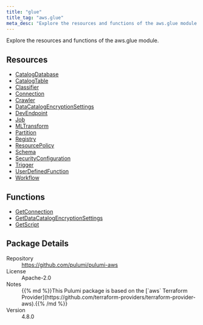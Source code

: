 ```yaml
---
title: "glue"
title_tag: "aws.glue"
meta_desc: "Explore the resources and functions of the aws.glue module."
---
```


<!-- WARNING: this file was generated by Pulumi Docs Generator. -->
<!-- Do not edit by hand unless you're certain you know what you are doing! -->

Explore the resources and functions of the aws.glue module.

<h2 id="resources">Resources</h2>
<ul class="api">
    <li><a href="catalogdatabase" title="CatalogDatabase"><span class="symbol resource"></span>CatalogDatabase</a></li>
    <li><a href="catalogtable" title="CatalogTable"><span class="symbol resource"></span>CatalogTable</a></li>
    <li><a href="classifier" title="Classifier"><span class="symbol resource"></span>Classifier</a></li>
    <li><a href="connection" title="Connection"><span class="symbol resource"></span>Connection</a></li>
    <li><a href="crawler" title="Crawler"><span class="symbol resource"></span>Crawler</a></li>
    <li><a href="datacatalogencryptionsettings" title="DataCatalogEncryptionSettings"><span class="symbol resource"></span>DataCatalogEncryptionSettings</a></li>
    <li><a href="devendpoint" title="DevEndpoint"><span class="symbol resource"></span>DevEndpoint</a></li>
    <li><a href="job" title="Job"><span class="symbol resource"></span>Job</a></li>
    <li><a href="mltransform" title="MLTransform"><span class="symbol resource"></span>MLTransform</a></li>
    <li><a href="partition" title="Partition"><span class="symbol resource"></span>Partition</a></li>
    <li><a href="registry" title="Registry"><span class="symbol resource"></span>Registry</a></li>
    <li><a href="resourcepolicy" title="ResourcePolicy"><span class="symbol resource"></span>ResourcePolicy</a></li>
    <li><a href="schema" title="Schema"><span class="symbol resource"></span>Schema</a></li>
    <li><a href="securityconfiguration" title="SecurityConfiguration"><span class="symbol resource"></span>SecurityConfiguration</a></li>
    <li><a href="trigger" title="Trigger"><span class="symbol resource"></span>Trigger</a></li>
    <li><a href="userdefinedfunction" title="UserDefinedFunction"><span class="symbol resource"></span>UserDefinedFunction</a></li>
    <li><a href="workflow" title="Workflow"><span class="symbol resource"></span>Workflow</a></li>
</ul>

<h2 id="functions">Functions</h2>
<ul class="api">
    <li><a href="getconnection" title="GetConnection"><span class="symbol function"></span>GetConnection</a></li>
    <li><a href="getdatacatalogencryptionsettings" title="GetDataCatalogEncryptionSettings"><span class="symbol function"></span>GetDataCatalogEncryptionSettings</a></li>
    <li><a href="getscript" title="GetScript"><span class="symbol function"></span>GetScript</a></li>
</ul>

<h2 id="package-details">Package Details</h2>
<dl class="package-details">
	<dt>Repository</dt>
	<dd><a href="https://github.com/pulumi/pulumi-aws">https://github.com/pulumi/pulumi-aws</a></dd>
	<dt>License</dt>
	<dd>Apache-2.0</dd>
	<dt>Notes</dt>
	<dd>{{% md %}}This Pulumi package is based on the [`aws` Terraform Provider](https://github.com/terraform-providers/terraform-provider-aws).{{% /md %}}</dd>
	<dt>Version</dt>
	<dd>4.8.0</dd>
</dl>

